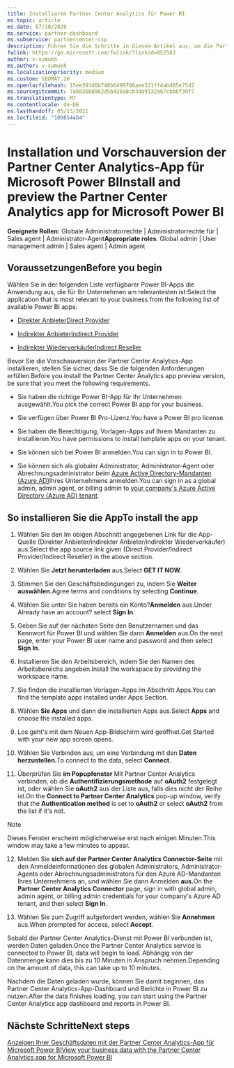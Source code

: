 ```yaml
---
title: Installieren Partner Center Analytics für Power BI
ms.topic: article
ms.date: 07/10/2020
ms.service: partner-dashboard
ms.subservice: partnercenter-csp
description: Führen Sie die Schritte in diesem Artikel aus, um die Partner Center Analytics-App für Power BI (für direkte Partner in CSP) zu installieren und eine Vorschau anzuzeigen.
fwlink: https://go.microsoft.com/fwlink/?linkid=852583
author: v-sumukh
ms.author: v-sumukh
ms.localizationpriority: medium
ms.custom: SEOMAY.20
ms.openlocfilehash: 15ee391d6b748b6499700aee321ff4abd85e75d2
ms.sourcegitcommit: 7a6836bd962d5b426a8cb34a9132a87cbbbf39f7
ms.translationtype: MT
ms.contentlocale: de-DE
ms.lasthandoff: 05/13/2021
ms.locfileid: "109854484"
---
```

# <a name="install-and-preview-the-partner-center-analytics-app-for-microsoft-power-bi"></a><span data-ttu-id="759cf-103">Installation und Vorschauversion der Partner Center Analytics-App für Microsoft Power BI</span><span class="sxs-lookup"><span data-stu-id="759cf-103">Install and preview the Partner Center Analytics app for Microsoft Power BI</span></span>


<span data-ttu-id="759cf-104">**Geeignete Rollen:** Globale Administratorrechte | Administratorrechte für | Sales agent | Administrator-Agent</span><span class="sxs-lookup"><span data-stu-id="759cf-104">**Appropriate roles**: Global admin | User management admin | Sales agent | Admin agent</span></span>

## <a name="before-you-begin"></a><span data-ttu-id="759cf-105">Voraussetzungen</span><span class="sxs-lookup"><span data-stu-id="759cf-105">Before you begin</span></span>

<span data-ttu-id="759cf-106">Wählen Sie in der folgenden Liste verfügbarer Power BI-Apps die Anwendung aus, die für Ihr Unternehmen am relevantesten ist:</span><span class="sxs-lookup"><span data-stu-id="759cf-106">Select the application that is most relevant to your business from the following list of available Power BI apps:</span></span>

- [<span data-ttu-id="759cf-107">Direkter Anbieter</span><span class="sxs-lookup"><span data-stu-id="759cf-107">Direct Provider</span></span>](https://appsource.microsoft.com/product/power-bi/partnercenteranalytics.direct_provider_partner_analytics)

- [<span data-ttu-id="759cf-108">Indirekter Anbieter</span><span class="sxs-lookup"><span data-stu-id="759cf-108">Indirect Provider</span></span>](https://appsource.microsoft.com/product/power-bi/partnercenteranalytics.indirect_provider_partner_analytics)

- [<span data-ttu-id="759cf-109">Indirekter Wiederverkäufer</span><span class="sxs-lookup"><span data-stu-id="759cf-109">Indirect Reseller</span></span>](https://appsource.microsoft.com/product/power-bi/partnercenteranalytics.indirect_reseller_partner_analytics)

<span data-ttu-id="759cf-110">Bevor Sie die Vorschauversion der Partner Center Analytics-App installieren, stellen Sie sicher, dass Sie die folgenden Anforderungen erfüllen.</span><span class="sxs-lookup"><span data-stu-id="759cf-110">Before you install the Partner Center Analytics app preview version, be sure that you meet the following requirements.</span></span>

- <span data-ttu-id="759cf-111">Sie haben die richtige Power BI-App für Ihr Unternehmen ausgewählt.</span><span class="sxs-lookup"><span data-stu-id="759cf-111">You pick the correct Power BI app for your business.</span></span>

- <span data-ttu-id="759cf-112">Sie verfügen über Power BI Pro-Lizenz.</span><span class="sxs-lookup"><span data-stu-id="759cf-112">You have a Power BI pro license.</span></span>

- <span data-ttu-id="759cf-113">Sie haben die Berechtigung, Vorlagen-Apps auf Ihrem Mandanten zu installieren.</span><span class="sxs-lookup"><span data-stu-id="759cf-113">You have permissions to install template apps on your tenant.</span></span>

- <span data-ttu-id="759cf-114">Sie können sich bei Power BI anmelden.</span><span class="sxs-lookup"><span data-stu-id="759cf-114">You can sign in to Power BI.</span></span>

- <span data-ttu-id="759cf-115">Sie können sich als globaler Administrator, Administrator-Agent oder Abrechnungsadministrator beim [Azure Active Directory-Mandanten (Azure AD)](azure-active-directory-tenants-and-partner-center.md)Ihres Unternehmens anmelden.</span><span class="sxs-lookup"><span data-stu-id="759cf-115">You can sign in as a global admin, admin agent, or billing admin to [your company's Azure Active Directory (Azure AD) tenant](azure-active-directory-tenants-and-partner-center.md).</span></span>

## <a name="to-install-the-app"></a><span data-ttu-id="759cf-116">So installieren Sie die App</span><span class="sxs-lookup"><span data-stu-id="759cf-116">To install the app</span></span>

1. <span data-ttu-id="759cf-117">Wählen Sie den Im obigen Abschnitt angegebenen Link für die App-Quelle (Direkter Anbieter/indirekter Anbieter/indirekter Wiederverkäufer) aus.</span><span class="sxs-lookup"><span data-stu-id="759cf-117">Select the app source link given (Direct Provider/Indirect Provider/Indirect Reseller) in the above section.</span></span>

2. <span data-ttu-id="759cf-118">Wählen Sie **Jetzt herunterladen** aus.</span><span class="sxs-lookup"><span data-stu-id="759cf-118">Select **GET IT NOW**.</span></span> 

3. <span data-ttu-id="759cf-119">Stimmen Sie den Geschäftsbedingungen zu, indem Sie **Weiter auswählen.**</span><span class="sxs-lookup"><span data-stu-id="759cf-119">Agree terms and conditions by selecting **Continue**.</span></span>

4. <span data-ttu-id="759cf-120">Wählen Sie unter Sie haben bereits ein Konto?**Anmelden** aus.</span><span class="sxs-lookup"><span data-stu-id="759cf-120">Under Already have an account? select **Sign In**.</span></span>

5. <span data-ttu-id="759cf-121">Geben Sie auf der nächsten Seite den Benutzernamen und das Kennwort für Power BI und wählen Sie dann **Anmelden** aus.</span><span class="sxs-lookup"><span data-stu-id="759cf-121">On the next page, enter your Power BI user name and password and then select **Sign In**.</span></span>

6. <span data-ttu-id="759cf-122">Installieren Sie den Arbeitsbereich, indem Sie den Namen des Arbeitsbereichs angeben.</span><span class="sxs-lookup"><span data-stu-id="759cf-122">Install the workspace by providing the workspace name.</span></span>

7. <span data-ttu-id="759cf-123">Sie finden die installierten Vorlagen-Apps im Abschnitt Apps.</span><span class="sxs-lookup"><span data-stu-id="759cf-123">You can find the template apps installed under Apps Section.</span></span>

8. <span data-ttu-id="759cf-124">Wählen **Sie Apps** und dann die installierten Apps aus.</span><span class="sxs-lookup"><span data-stu-id="759cf-124">Select **Apps** and choose the installed apps.</span></span>

9. <span data-ttu-id="759cf-125">Los geht's mit dem Neuen App-Bildschirm wird geöffnet.</span><span class="sxs-lookup"><span data-stu-id="759cf-125">Get Started with your new app screen opens.</span></span>

10. <span data-ttu-id="759cf-126">Wählen Sie Verbinden aus, um eine Verbindung mit den **Daten herzustellen.**</span><span class="sxs-lookup"><span data-stu-id="759cf-126">To connect to the data, select **Connect**.</span></span>

11. <span data-ttu-id="759cf-127">Überprüfen Sie **im Popupfenster** Mit Partner Center Analytics verbinden, ob die **Authentifizierungsmethode** auf **oAuth2** festgelegt ist, oder wählen Sie **oAuth2** aus der Liste aus, falls dies nicht der Reihe ist.</span><span class="sxs-lookup"><span data-stu-id="759cf-127">On the **Connect to Partner Center Analytics** pop-up window, verify that the **Authentication method** is set to **oAuth2** or select **oAuth2** from the list if it's not.</span></span> 

> [!NOTE]  
>  <span data-ttu-id="759cf-128">Dieses Fenster erscheint möglicherweise erst nach einigen Minuten.</span><span class="sxs-lookup"><span data-stu-id="759cf-128">This window may take a few minutes to appear.</span></span>

12. <span data-ttu-id="759cf-129">Melden Sie **sich auf der Partner Center Analytics Connector-Seite** mit den Anmeldeinformationen des globalen Administrators, Administrator-Agents oder Abrechnungsadministrators für den Azure AD-Mandanten Ihres Unternehmens an, und wählen Sie dann Anmelden **aus.**</span><span class="sxs-lookup"><span data-stu-id="759cf-129">On the **Partner Center Analytics Connector** page, sign in with global admin, admin agent, or billing admin credentials for your company's Azure AD tenant, and then select **Sign In**.</span></span>
 
13. <span data-ttu-id="759cf-130">Wählen Sie zum Zugriff aufgefordert werden, wählen Sie **Annehmen** aus.</span><span class="sxs-lookup"><span data-stu-id="759cf-130">When prompted for access, select **Accept**.</span></span> 

<span data-ttu-id="759cf-131">Sobald der Partner Center Analytics-Dienst mit Power BI verbunden ist, werden Daten geladen.</span><span class="sxs-lookup"><span data-stu-id="759cf-131">Once the Partner Center Analytics service is connected to Power BI, data will begin to load.</span></span> <span data-ttu-id="759cf-132">Abhängig von der Datenmenge kann dies bis zu 10 Minuten in Anspruch nehmen.</span><span class="sxs-lookup"><span data-stu-id="759cf-132">Depending on the amount of data, this can take up to 10 minutes.</span></span> 

<span data-ttu-id="759cf-133">Nachdem die Daten geladen wurde, können Sie damit beginnen, das Partner Center Analytics-App-Dashboard und Berichte in Power BI zu nutzen.</span><span class="sxs-lookup"><span data-stu-id="759cf-133">After the data finishes loading, you can start using the Partner Center Analytics app dashboard and reports in Power BI.</span></span>

## <a name="next-steps"></a><span data-ttu-id="759cf-134">Nächste Schritte</span><span class="sxs-lookup"><span data-stu-id="759cf-134">Next steps</span></span>

[<span data-ttu-id="759cf-135">Anzeigen Ihrer Geschäftsdaten mit der Partner Center Analytics-App für Microsoft Power BI</span><span class="sxs-lookup"><span data-stu-id="759cf-135">View your business data with the Partner Center Analytics app for Microsoft Power BI</span></span>](power-bi-app-for-direct-partners-use.md)
